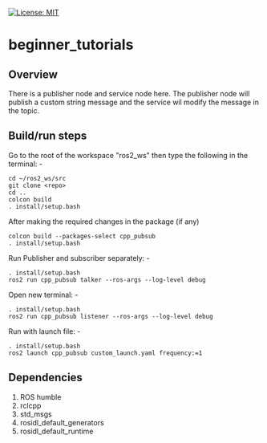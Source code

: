 [![License: MIT](https://img.shields.io/badge/License-MIT-green.svg)](https://opensource.org/licenses/MIT)

# beginner_tutorials

## Overview

There is a publisher node and service node here. The publisher node will publish a custom string message and the service wil modify the message in the topic.

## Build/run steps

Go to the root of the workspace "ros2_ws" then type the following in the terminal: -

```
cd ~/ros2_ws/src
git clone <repo>
cd .. 
colcon build
. install/setup.bash
```

After making the required changes in the package (if any)
```
colcon build --packages-select cpp_pubsub
. install/setup.bash
```

Run Publisher and subscriber separately: -

```
. install/setup.bash
ros2 run cpp_pubsub talker --ros-args --log-level debug
```

Open new terminal: -

```
. install/setup.bash
ros2 run cpp_pubsub listener --ros-args --log-level debug
```

Run with launch file: -

```
. install/setup.bash
ros2 launch cpp_pubsub custom_launch.yaml frequency:=1
```

## Dependencies

1. ROS humble
2. rclcpp
3. std_msgs
4. rosidl_default_generators
5. rosidl_default_runtime
